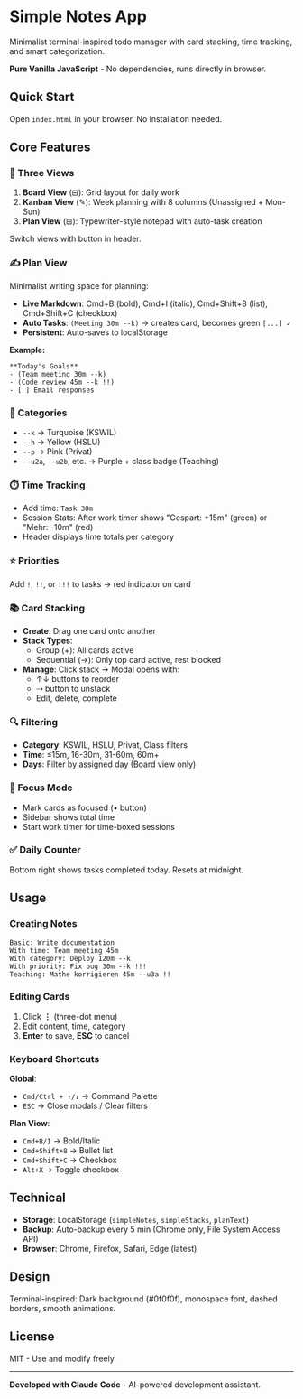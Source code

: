 # Simple Notes App

Minimalist terminal-inspired todo manager with card stacking, time tracking, and smart categorization.

**Pure Vanilla JavaScript** - No dependencies, runs directly in browser.

## Quick Start

Open `index.html` in your browser. No installation needed.

## Core Features

### 📝 Three Views

1. **Board View** (⊟): Grid layout for daily work
2. **Kanban View** (✎): Week planning with 8 columns (Unassigned + Mon-Sun)
3. **Plan View** (⊞): Typewriter-style notepad with auto-task creation

Switch views with button in header.

### ✍️ Plan View

Minimalist writing space for planning:

- **Live Markdown**: Cmd+B (bold), Cmd+I (italic), Cmd+Shift+8 (list), Cmd+Shift+C (checkbox)
- **Auto Tasks**: `(Meeting 30m --k)` → creates card, becomes green `[...] ✓`
- **Persistent**: Auto-saves to localStorage

**Example:**
```
**Today's Goals**
- (Team meeting 30m --k)
- (Code review 45m --k !!)
- [ ] Email responses
```

### 🎨 Categories

- `--k` → Turquoise (KSWIL)
- `--h` → Yellow (HSLU)
- `--p` → Pink (Privat)
- `--u2a`, `--u2b`, etc. → Purple + class badge (Teaching)

### ⏱️ Time Tracking

- Add time: `Task 30m`
- Session Stats: After work timer shows "Gespart: +15m" (green) or "Mehr: -10m" (red)
- Header displays time totals per category

### ⭐ Priorities

Add `!`, `!!`, or `!!!` to tasks → red indicator on card

### 📚 Card Stacking

- **Create**: Drag one card onto another
- **Stack Types**:
  - Group (+): All cards active
  - Sequential (→): Only top card active, rest blocked
- **Manage**: Click stack → Modal opens with:
  - ↑↓ buttons to reorder
  - ⇢ button to unstack
  - Edit, delete, complete

### 🔍 Filtering

- **Category**: KSWIL, HSLU, Privat, Class filters
- **Time**: ≤15m, 16-30m, 31-60m, 60m+
- **Days**: Filter by assigned day (Board view only)

### 🎯 Focus Mode

- Mark cards as focused (• button)
- Sidebar shows total time
- Start work timer for time-boxed sessions

### ✅ Daily Counter

Bottom right shows tasks completed today. Resets at midnight.

## Usage

### Creating Notes

```
Basic: Write documentation
With time: Team meeting 45m
With category: Deploy 120m --k
With priority: Fix bug 30m --k !!!
Teaching: Mathe korrigieren 45m --u3a !!
```

### Editing Cards

1. Click **⋮** (three-dot menu)
2. Edit content, time, category
3. **Enter** to save, **ESC** to cancel

### Keyboard Shortcuts

**Global**:
- `Cmd/Ctrl + ↑/↓` → Command Palette
- `ESC` → Close modals / Clear filters

**Plan View**:
- `Cmd+B/I` → Bold/Italic
- `Cmd+Shift+8` → Bullet list
- `Cmd+Shift+C` → Checkbox
- `Alt+X` → Toggle checkbox

## Technical

- **Storage**: LocalStorage (`simpleNotes`, `simpleStacks`, `planText`)
- **Backup**: Auto-backup every 5 min (Chrome only, File System Access API)
- **Browser**: Chrome, Firefox, Safari, Edge (latest)

## Design

Terminal-inspired: Dark background (#0f0f0f), monospace font, dashed borders, smooth animations.

## License

MIT - Use and modify freely.

---

**Developed with Claude Code** - AI-powered development assistant.
